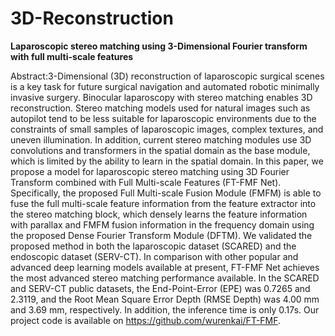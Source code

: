 # 3D-Reconstruction
**Laparoscopic stereo matching using 3-Dimensional Fourier transform with full multi-scale features**
  
  Abstract:3-Dimensional (3D) reconstruction of laparoscopic surgical scenes is a key task for future surgical navigation and automated robotic minimally invasive surgery. Binocular laparoscopy with stereo matching enables 3D reconstruction. Stereo matching models used for natural images such as autopilot tend to be less suitable for laparoscopic environments due to the constraints of small samples of laparoscopic images, complex textures, and uneven illumination. In addition, current stereo matching modules use 3D convolutions and transformers in the spatial domain as the base module, which is limited by the ability to learn in the spatial domain. In this paper, we propose a model for laparoscopic stereo matching using 3D Fourier Transform combined with Full Multi-scale Features (FT-FMF Net). Specifically, the proposed Full Multi-scale Fusion Module (FMFM) is able to fuse the full multi-scale feature information from the feature extractor into the stereo matching block, which densely learns the feature information with parallax and FMFM fusion information in the frequency domain using the proposed Dense Fourier Transform Module (DFTM). We validated the proposed method in both the laparoscopic dataset (SCARED) and the endoscopic dataset (SERV-CT). In comparison with other popular and advanced deep learning models available at present, FT-FMF Net achieves the most advanced stereo matching performance available. In the SCARED and SERV-CT public datasets, the End-Point-Error (EPE) was 0.7265 and 2.3119, and the Root Mean Square Error Depth (RMSE Depth) was 4.00 mm and 3.69 mm, respectively. In addition, the inference time is only 0.17s. Our project code is available on https://github.com/wurenkai/FT-FMF.
